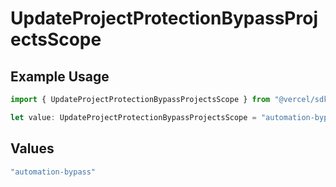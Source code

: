 # UpdateProjectProtectionBypassProjectsScope

## Example Usage

```typescript
import { UpdateProjectProtectionBypassProjectsScope } from "@vercel/sdk/models/updateprojectop.js";

let value: UpdateProjectProtectionBypassProjectsScope = "automation-bypass";
```

## Values

```typescript
"automation-bypass"
```